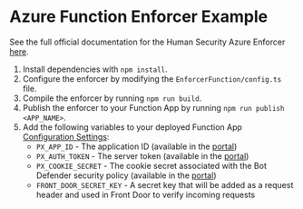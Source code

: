 # Azure Function Enforcer Example

See the full official documentation for the Human Security Azure Enforcer [here](https://docs.perimeterx.com/docs/installation-azure).

1. Install dependencies with `npm install`.
2. Configure the enforcer by modifying the `EnforcerFunction/config.ts` file.
3. Compile the enforcer by running `npm run build`.
4. Publish the enforcer to your Function App by running `npm run publish <APP_NAME>`.
5. Add the following variables to your deployed Function App [Configuration Settings](https://learn.microsoft.com/en-us/azure/app-service/configure-common?tabs=portal#configure-app-settings):
    * `PX_APP_ID` - The application ID (available in the [portal](https://console.perimeterx.com/))
    * `PX_AUTH_TOKEN` - The server token (available in the [portal](https://console.perimeterx.com/))
    * `PX_COOKIE_SECRET` - The cookie secret associated with the Bot Defender security policy (available in the [portal](https://console.perimeterx.com/))
    * `FRONT_DOOR_SECRET_KEY` - A secret key that will be added as a request header and used in Front Door to verify incoming requests